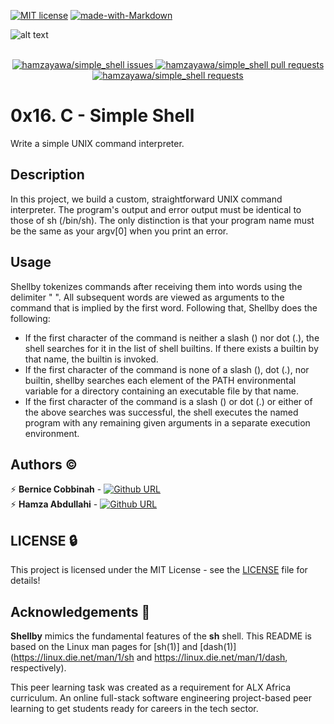 [![MIT license](https://img.shields.io/github/license/bhalut/Tropical-Puzzle.svg)](https://github.com/hamzayawa/simple_shell/blob/master/LICENSE)
[![made-with-Markdown](https://img.shields.io/badge/Made%20with-Markdown-1f425f.svg)](http://commonmark.org)


![alt text](https://s2.studylib.net/store/data/025893912_1-e26f616a2aee533fff3b9e292fd66a35.png-210x147.png)

 <p align="center">
  <br>
  <a href="https://github.com/hamzayawa/simple_shell/issues">
    <img src="https://img.shields.io/github/stars/hamzayawa/simple_shell?color=333&style=for-the-badge&logo=github" alt="hamzayawa/simple_shell issues"/>
  </a>
    <a href="https://github.com/hamzayawa/simple_shell/pulls">
    <img src="https://img.shields.io/github/commit-activity/m/hamzayawa/simple_shell?color=blue&style=for-the-badge&logo=github" alt="hamzayawa/simple_shell pull requests"/>
  </a>
  <a href="https://github.com/hamzayawa/simple_shell/pulls">
    <img src="https://img.shields.io/github/last-commit/hamzayawa/simple_shell?color=blue&style=for-the-badge&logo=github" alt="hamzayawa/simple_shell requests"/>
  </a>

</p>

# 0x16. C - Simple Shell
Write a simple UNIX command interpreter.

## Description
In this project, we build a custom, straightforward UNIX command interpreter. The program's output and error output must be identical to those of sh (/bin/sh). The only distinction is that your program name must be the same as your argv[0] when you print an error.


Usage
-----

Shellby tokenizes commands after receiving them into words using the delimiter " ". All subsequent words are viewed as arguments to the command that is implied by the first word. Following that, Shellby does the following:


* If the first character of the command is neither a slash (\) nor dot (.), the shell searches for it in the list of shell builtins. If there exists a builtin by that name, the builtin is invoked.
* If the first character of the command is none of a slash (\), dot (.), nor builtin, shellby searches each element of the PATH environmental variable for a directory containing an executable file by that name.
* If the first character of the command is a slash (\) or dot (.) or either of the above searches was successful, the shell executes the named program with any remaining given arguments in a separate execution environment.



## Authors :copyright:

:zap: **Bernice Cobbinah** - [![Github URL](https://img.shields.io/badge/GitHub-100000?style=for-the-badge&logo=github&logoColor=white)](https://github.com/AnaliceBernice)</br>
:zap: **Hamza Abdullahi** - [![Github URL](https://img.shields.io/badge/GitHub-100000?style=for-the-badge&logo=github&logoColor=white)](https://github.com/hamzayawa)

LICENSE :lock:
-------
This project is licensed under the MIT License - see the [LICENSE](LICENSE) file for details!

## Acknowledgements :pray:

**Shellby** mimics the fundamental features of the **sh** shell.
This README is based on the Linux man pages for [sh(1)] and [dash(1)] (https://linux.die.net/man/1/sh and https://linux.die.net/man/1/dash, respectively).


This peer learning task was created as a requirement for ALX Africa curriculum.
An online full-stack software engineering project-based peer learning to get students ready for careers in the tech sector.

